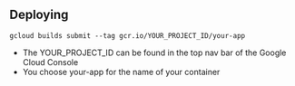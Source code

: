 ## Deploying

```
gcloud builds submit --tag gcr.io/YOUR_PROJECT_ID/your-app
```

- The YOUR_PROJECT_ID can be found in the top nav bar of the Google Cloud Console
- You choose your-app for the name of your container